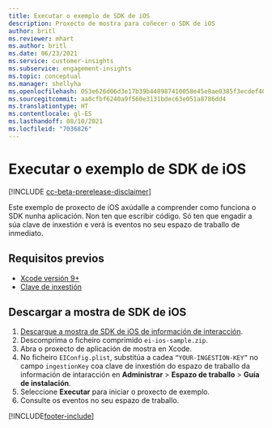 ```yaml
---
title: Executar o exemplo de SDK de iOS
description: Proxecto de mostra para coñecer o SDK de iOS
author: britl
ms.reviewer: mhart
ms.author: britl
ms.date: 06/23/2021
ms.service: customer-insights
ms.subservice: engagement-insights
ms.topic: conceptual
ms.manager: shellyha
ms.openlocfilehash: 053e626d06d3e17b39b448987410058e45e8ae0385f3ecdef40314cb46ae4bf4
ms.sourcegitcommit: aa0cfbf6240a9f560e3131bdec63e051a8786dd4
ms.translationtype: HT
ms.contentlocale: gl-ES
ms.lasthandoff: 08/10/2021
ms.locfileid: "7036826"
---
```

# <a name="run-the-ios-sdk-sample"></a>Executar o exemplo de SDK de iOS

[!INCLUDE [cc-beta-prerelease-disclaimer](includes/cc-beta-prerelease-disclaimer.md)]

Este exemplo de proxecto de iOS axúdalle a comprender como funciona o SDK nunha aplicación. Non ten que escribir código. Só ten que engadir a súa clave de inxestión e verá is eventos no seu espazo de traballo de inmediato.

## <a name="prerequisites"></a>Requisitos previos

- [Xcode versión 9+](https://developer.apple.com/xcode/downloads/)
- [Clave de inxestión](get-started-ios.md)

## <a name="download-the-ios-sdk-sample"></a>Descargar a mostra de SDK de iOS

1. [Descargue a mostra de SDK de iOS de información de interacción](https://download.pi.dynamics.com/sdk/EI-SDKs/ei-ios-sample.zip).
1. Descomprima o ficheiro comprimido `ei-ios-sample.zip`.
1. Abra o proxecto de aplicación de mostra en Xcode.
1. No ficheiro `EIConfig.plist`, substitúa a cadea `“YOUR-INGESTION-KEY”` no campo `ingestionKey` coa clave de inxestión do espazo de traballo da información de intaracción en **Administrar** > **Espazo de traballo** > **Guía de instalación**.
1. Seleccione **Executar** para iniciar o proxecto de exemplo.
1. Consulte os eventos no seu espazo de traballo.

[!INCLUDE[footer-include](../includes/footer-banner.md)]
